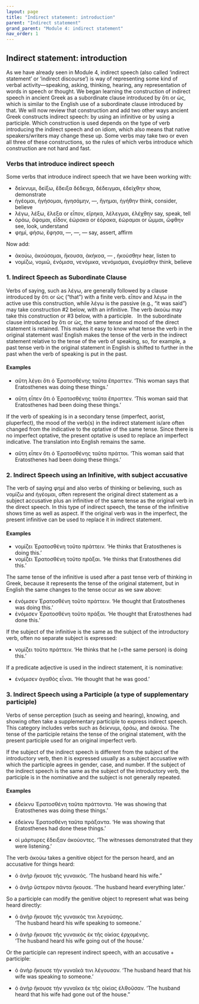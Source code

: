 ```yaml
---
layout: page
title: "Indirect statement: introduction"
parent: "Indirect statement"
grand_parent: "Module 4: indirect statement"
nav_order: 1
---
```


## Indirect statement: introduction



As we have already seen in Module 4, indirect speech (also called ‘indirect statement’ or ‘indirect discourse’) is way of representing some kind of verbal activity—speaking, asking, thinking, hearing, any representation of words in speech or thought. We began learning the construction of indirect speech in ancient Greek as a subordinate clause introduced by ὅτι or ὡς, which is similar to the English use of a subordinate clause introduced by that. We will now review that construction and add two other ways ancient Greek constructs indirect speech: by using an infinitive or by using a participle. Which construction is used depends on the type of verb introducing the indirect speech and on idiom, which also means that native speakers/writers may change these up. Some verbs may take two or even all three of these constructions, so the rules of which verbs introduce which construction are not hard and fast.

### Verbs that introduce indirect speech

Some verbs that introduce indirect speech that we have been working with:

- δείκνυμι, δείξω, ἔδειξα δέδειχα, δέδειγμαι, ἐδείχθην show, demonstrate
- ἡγέομαι, ἡγήσομαι, ἡγησάμην, —, ἥγημαι, ἡγήθην  think, consider, believe
- λέγω, λέξω, ἔλεξα or εἶπον, εἴρηκα, λέλεγμαι, ἐλέχθην  say, speak, tell
- ὁράω, ὄψομαι, εἶδον, ἑώρακα or ἑόρακα, ἑώραμαι or ὦμμαι, ὤφθην  see, look, understand
- φημί, φήσω, ἔφησα, —, —, —  say, assert, affirm

Now add:

- ἀκούω, ἀκούσομαι, ἤκουσα, ἀκήκοα, — , ἠκούσθην  hear, listen to
- νομίζω, νομιῶ, ἐνόμισα, νενόμικα, νενόμισμαι, ἐνομίσθην  think, believe

### 1. Indirect Speech as Subordinate Clause 

Verbs of saying, such as λέγω, are generally followed by a clause introduced by ὅτι or ὡς (“that”) with a finite verb. εἶπον and λέγω in the active use this construction, while λέγω is the passive (e.g., “it was said”) may take construction #2 below, with an infinitive. The verb ἀκούω may take this construction or #3 below, with a participle.
 
In the subordinate clause introduced by ὅτι or ὡς, the same tense and mood of the direct statement is retained. This makes it easy to know what tense the verb in the original statement was! English makes the tense of the verb in the indirect statement relative to the tense of the verb of speaking, so, for example, a past tense verb in the original statement in English is shifted to further in the past when the verb of speaking is put in the past.

#### Examples

- αὕτη λέγει ὅτι ὁ Ἐρατοσθένης ταῦτα ἔπραττεν. 
‘This woman says that Eratosthenes was doing these things.’

- αὕτη εἶπεν ὅτι ὁ Ἐρατοσθένης ταῦτα ἔπραττεν.
‘This woman said that Eratosthenes had been doing these things.’

If the verb of speaking is in a secondary tense (imperfect, aorist, pluperfect), the mood of the verb(s) in the indirect statement is/are often changed from the indicative to the optative of the same tense. Since there is no imperfect optative, the present optative is used to replace an imperfect indicative. The translation into English remains the same.

- αὕτη εἶπεν ὅτι ὁ Ἐρατοσθένης ταῦτα πράττοι.
‘This woman said that Eratosthenes had been doing these things.’


### 2. Indirect Speech using an Infinitive, with subject accusative


The verb of saying φημί and also verbs of thinking or believing, such as νομίζω and ἡγέομαι, often represent the original direct statement as a subject accusative plus an infinitive of the same tense as the original verb in the direct speech. In this type of indirect speech, the tense of the infinitive shows time as well as aspect. If the original verb was in the imperfect, the present infinitive can be used to replace it in indirect statement.
 
#### Examples
- νομίζει Ἐρατοσθένη τοῦτο πράττειν. ‘He thinks that Eratosthenes is doing this.’
- νομίζει Ἐρατοσθένη τοῦτο πράξαι. ‘He thinks that Eratosthenes did this.’

The same tense of the infinitive is used after a past tense verb of thinking in Greek, because it represents the tense of the original statement, but in English the same changes to the tense occur as we saw above:
- ἐνόμισεν Ἐρατοσθένη τοῦτο πράττειν. ‘He thought that Eratosthenes was doing this.’
- ἐνόμισεν Ἐρατοσθένη τοῦτο πράξαι. ‘He thought that Eratosthenes had done this.’

If the subject of the infinitive is the same as the subject of the introductory verb, often no separate subject is expressed: 
- νομίζει τοῦτο πράττειν. ‘He thinks that he (=the same person) is doing this.’ 

If a predicate adjective is used in the indirect statement, it is nominative: 
- ἐνόμισεν ἀγαθὸς εἶναι. ‘He thought that he was good.’


### 3. Indirect Speech using a Participle (a type of supplementary participle)


Verbs of sense perception (such as seeing and hearing), knowing, and showing often take a supplementary participle to express indirect speech. This category includes verbs such as δείκνυμι, ὁράω, and ἀκούω. The tense of the participle retains the tense of the original statement, with the present participle used for an original imperfect verb.

If the subject of the indirect speech is different from the subject of the introductory verb, then it is expressed usually as a subject accusative with which the participle agrees in gender, case, and number. If the subject of the indirect speech is the same as the subject of the introductory verb, the participle is in the nominative and the subject is not generally repeated.

#### Examples

- ἐδείκνυ Ἐρατοσθένη ταῦτα πράττοντα.
‘He was showing that Eratosthenes was doing these things.’

- ἐδείκνυ Ἐρατοσθένη ταῦτα πράξαντα. 
‘He was showing that Eratosthenes had done these things.’

- οἱ μάρτυρες ἔδειξαν ἀκούοντες.
‘The witnesses demonstrated that they were listening.’


The verb ἀκούω takes a genitive object for the person heard, and an accusative for things heard:
- ὁ ἀνὴρ ἤκουσε τῆς γυναικός. 
‘The husband heard his wife.”

- ὁ ἀνὴρ ὕστερον πάντα ἤκουσε. 
‘The husband heard everything later.’

So a participle can modify the genitive object to represent what was being heard directly:
- ὁ ἀνὴρ ἤκουσε τῆς γυναικός τινι λεγούσης.  
‘The husband heard his wife speaking to someone.’

- ὁ ἀνὴρ ἤκουσε τῆς γυναικός ἐκ τῆς οἰκίας ἐρχομένης.  
‘The husband heard his wife going out of the house.’

Or the participle can represent indirect speech, with an accusative + participle:
- ὁ ἀνὴρ ἤκουσε τὴν γυναῖκά τινι λέγουσαν. 
‘The husband heard that his wife was speaking to someone.’

- ὁ ἀνὴρ ἤκουσε τὴν γυναῖκα ἐκ τῆς οἰκίας ἐλθοῦσαν. ‘The husband heard that his wife had gone out of the house.”
